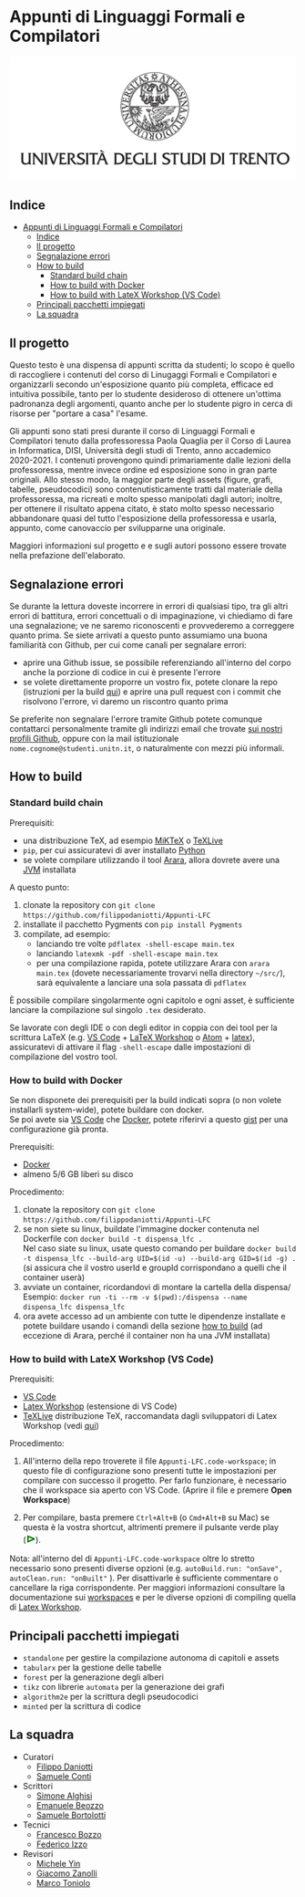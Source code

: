 # Appunti di Linguaggi Formali e Compilatori

![logo](src/chapters/titlepage/images/logo-unitn.png)

## Indice

-   [Appunti di Linguaggi Formali e Compilatori](#appunti-di-linguaggi-formali-e-compilatori)
    -   [Indice](#indice)
    -   [Il progetto](#il-progetto)
    -   [Segnalazione errori](#segnalazione-errori)
    -   [How to build](#how-to-build)
        -   [Standard build chain](#standard-build-chain)
        -   [How to build with Docker](#how-to-build-with-docker)
        -   [How to build with LateX Workshop (VS Code)](#how-to-build-with-latex-workshop-vs-code)
    -   [Principali pacchetti impiegati](#principali-pacchetti-impiegati)
    -   [La squadra](#la-squadra)

## Il progetto

Questo testo è una dispensa di appunti scritta da studenti; lo scopo è quello di raccogliere i contenuti del corso di Linugaggi Formali e Compilatori e organizzarli secondo un'esposizione quanto più completa, efficace ed intuitiva possibile, tanto per lo studente desideroso di ottenere un'ottima padronanza degli argomenti, quanto anche per lo studente pigro in cerca di risorse per "portare a casa" l'esame.

Gli appunti sono stati presi durante il corso di Linguaggi Formali e Compilatori tenuto dalla professoressa Paola Quaglia per il Corso di Laurea in Informatica, DISI, Università degli studi di Trento, anno accademico 2020-2021. I contenuti provengono quindi primariamente dalle lezioni della professoressa, mentre invece ordine ed esposizione sono in gran parte originali. Allo stesso modo, la maggior parte degli assets (figure, grafi, tabelle, pseudocodici) sono contenutisticamente tratti dal materiale della professoressa, ma ricreati e molto spesso manipolati dagli autori; inoltre, per ottenere il risultato appena citato, è stato molto spesso necessario abbandonare quasi del tutto l'esposizione della professoressa e usarla, appunto, come canovaccio per svilupparne una originale.

Maggiori informazioni sul progetto e e sugli autori possono essere trovate nella prefazione dell'elaborato.

## Segnalazione errori

Se durante la lettura doveste incorrere in errori di qualsiasi tipo, tra gli altri errori di battitura, errori concettuali o di impaginazione, vi chiediamo di fare una segnalazione; ve ne saremo riconoscenti e provvederemo a correggere quanto prima. Se siete arrivati a questo punto assumiamo una buona familiarità con Github, per cui come canali per segnalare errori:

-   aprire una Github issue, se possibile referenziando all'interno del corpo anche la porzione di codice in cui è presente l'errore
-   se volete direttamente proporre un vostro fix, potete clonare la repo (istruzioni per la build [qui](#how-to-build)) e aprire una pull request con i commit che risolvono l'errore, vi daremo un riscontro quanto prima

Se preferite non segnalare l'errore tramite Github potete comunque contattarci personalmente tramite gli indirizzi email che trovate [sui nostri profili Github](#la-squadra), oppure con la mail istituzionale `nome.cognome@studenti.unitn.it`, o naturalmente con mezzi più informali.

## How to build

### Standard build chain

Prerequisiti:

-   una distribuzione TeX, ad esempio [MiKTeX](https://miktex.org/) o [TeXLive](http://tug.org/texlive/)
-   `pip`, per cui assicuratevi di aver installato [Python](https://www.python.org/)
-   se volete compilare utilizzando il tool [Arara](https://gitlab.com/islandoftex/arara/), allora dovrete avere una [JVM](https://www.java.com/) installata

A questo punto:

1. clonate la repository con `git clone https://github.com/filippodaniotti/Appunti-LFC`
2. installate il pacchetto Pygments con `pip install Pygments`
3. compilate, ad esempio:
    - lanciando tre volte `pdflatex -shell-escape main.tex`
    - lanciando `latexmk -pdf -shell-escape main.tex`
    - per una compilazione rapida, potete utilizzare Arara con `arara main.tex` (dovete necessariamente trovarvi nella directory `~/src/`), sarà equivalente a lanciare una sola passata di `pdflatex`

È possibile compilare singolarmente ogni capitolo e ogni asset, è sufficiente lanciare la compilazione sul singolo `.tex` desiderato.

Se lavorate con degli IDE o con degli editor in coppia con dei tool per la scrittura LaTeX (e.g. [VS Code](https://code.visualstudio.com) + [LaTeX Workshop](https://marketplace.visualstudio.com/items?itemName=James-Yu.latex-workshop) o [Atom](https://atom.io) + [latex](https://atom.io/packages/latex)), assicuratevi di attivare il flag `-shell-escape` dalle impostazioni di compilazione del vostro tool.

### How to build with Docker

Se non disponete dei prerequisiti per la build indicati sopra (o non volete installarli system-wide), potete
buildare con docker.  
Se poi avete sia [VS Code](https://code.visualstudio.com) che [Docker](https://www.docker.com/), potete riferirvi a questo [gist](https://gist.github.com/civts/234f4e7be7d13df676937996f4d4f45c) per una configurazione già pronta.

Prerequisiti:

-   [Docker](https://www.docker.com/)
-   almeno 5/6 GB liberi su disco

Procedimento:

1. clonate la repository con `git clone https://github.com/filippodaniotti/Appunti-LFC`
2. se non siete su linux, buildate l'immagine docker contenuta nel Dockerfile con `docker build -t dispensa_lfc .`  
   Nel caso siate su linux, usate questo comando per buildare `docker build -t dispensa_lfc --build-arg UID=$(id -u) --build-arg GID=$(id -g) .` (si assicura che il vostro userId e groupId corrispondano a quelli che il container userà)
3. avviate un container, ricordandovi di montare la cartella della dispensa/
   Esempio: `docker run -ti --rm -v $(pwd):/dispensa --name dispensa_lfc dispensa_lfc`
4. ora avete accesso ad un ambiente con tutte le dipendenze installate e potete buildare usando i comandi della sezione [how to build](#How-to-build) (ad eccezione di Arara, perché il container non ha una JVM installata)

### How to build with LateX Workshop (VS Code)

Prerequisiti:

-   [VS Code](https://code.visualstudio.com)
-   [Latex Workshop](https://marketplace.visualstudio.com/items?itemName=James-Yu.latex-workshop) (estensione di VS Code)
-   [TeXLive](http://tug.org/texlive/) distribuzione TeX, raccomandata dagli sviluppatori di Latex Workshop (vedi [qui](https://github.com/James-Yu/LaTeX-Workshop/wiki/Install#requirements))

Procedimento:

1. All'interno della repo troverete il file `Appunti-LFC.code-workspace`; in questo file di configurazione sono presenti tutte le impostazioni per compilare con successo il progetto. Per farlo funzionare, è necessario che il workspace sia aperto con VS Code. (Aprire il file e premere **Open Workspace**)

2. Per compilare, basta premere `Ctrl+Alt+B` (o `Cmd+Alt+B` su Mac) se questa è la vostra shortcut, altrimenti premere il pulsante verde play (<span style="color:green;font-weight:700;font-size:20px">⊳</span>).

Nota: all'interno del di `Appunti-LFC.code-workspace` oltre lo stretto necessario sono presenti diverse opzioni (e.g. `autoBuild.run: "onSave", autoClean.run: "onBuilt"` ).
Per disattivarle è sufficiente commentare o cancellare la riga corrispondente. Per maggiori informazioni consultare la documentazione sui [workspaces](https://code.visualstudio.com/docs/editor/multi-root-workspaces) e per le diverse opzioni di compiling quella di [Latex Workshop](https://github.com/James-Yu/LaTeX-Workshop/wiki/Compile).

## Principali pacchetti impiegati

-   `standalone` per gestire la compilazione autonoma di capitoli e assets
-   `tabularx` per la gestione delle tabelle
-   `forest` per la generazione degli alberi
-   `tikz` con librerie `automata` per la generazione dei grafi
-   `algorithm2e` per la scrittura degli pseudocodici
-   `minted` per la scrittura di codice

## La squadra

-   Curatori
    -   [Filippo Daniotti](https://github.com/filippodaniotti)
    -   [Samuele Conti](https://github.com/samaretas)
-   Scrittori
    -   [Simone Alghisi](https://github.com/Simone-Alghisi)
    -   [Emanuele Beozzo](https://github.com/emanuelebeozzo)
    -   [Samuele Bortolotti](https://github.com/samuelebortolotti)
-   Tecnici
    -   [Francesco Bozzo](https://github.com/FrancescoBozzo)
    -   [Federico Izzo](https://github.com/fedeizzo)
-   Revisori
    -   [Michele Yin](https://github.com/BigEmperor26)
    -   [Giacomo Zanolli](https://github.com/civts)
    -   [Marco Toniolo](https://github.com/Toniolo-Marco)

